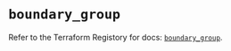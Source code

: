 # `boundary_group`

Refer to the Terraform Registory for docs: [`boundary_group`](https://registry.terraform.io/providers/hashicorp/boundary/1.1.6/docs/resources/group).
